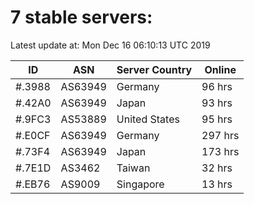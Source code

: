 # 7 stable servers:

Latest update at: Mon Dec 16 06:10:13 UTC 2019

| ID | ASN | Server Country | Online |
| -- | --- | -------------- | ------ |
| #.3988 | AS63949 | Germany | 96 hrs |
| #.42A0 | AS63949 | Japan | 93 hrs |
| #.9FC3 | AS53889 | United States | 95 hrs |
| #.E0CF | AS63949 | Germany | 297 hrs |
| #.73F4 | AS63949 | Japan | 173 hrs |
| #.7E1D | AS3462 | Taiwan | 32 hrs |
| #.EB76 | AS9009 | Singapore | 13 hrs |

